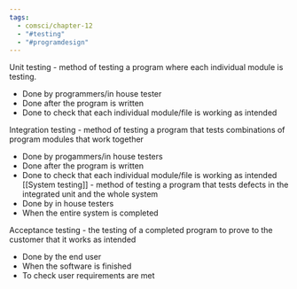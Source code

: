 ```yaml
---
tags:
  - comsci/chapter-12
  - "#testing"
  - "#programdesign"
---
```

Unit testing - method of testing a program where each individual module is testing. 
- Done by programmers/in house tester
- Done after the program is written
- Done to check that each individual module/file is working as intended

Integration testing - method of testing a program that tests combinations of program modules that work together 
- Done by progammers/in house testers
- Done after the program is written
- Done to check that each individual module/file is working as intended
[[System testing]] - method of testing a program that tests defects in the integrated unit and the whole system
- Done by in house testers
- When the entire system is completed

Acceptance testing - the testing of a completed program to prove to the customer that it works as intended
- Done by the end user
- When the software is finished
- To check user requirements are met